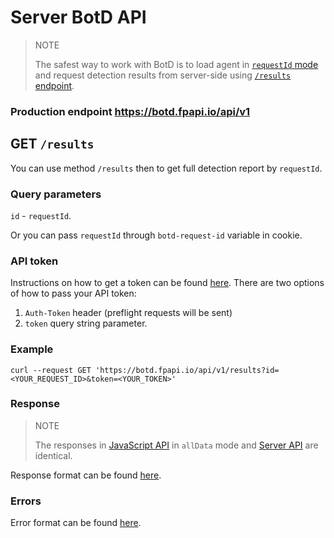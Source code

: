 # Server BotD API

> NOTE
>
> The safest way to work with BotD is to load agent in [`requestId` mode](response.md#mode-is-requestid) and request detection results from server-side using [`/results` endpoint](#get-results).

### Production endpoint https://botd.fpapi.io/api/v1

## GET `/results`
You can use method `/results` then to get full detection report by `requestId`.

### Query parameters

`id` - `requestId`.

Or you can pass `requestId` through `botd-request-id` variable in cookie.

### API token

Instructions on how to get a token can be found [here](README.md#authorization).
There are two options of how to pass your API token:
1) `Auth-Token` header (preflight requests will be sent)
2) `token` query string parameter.

### Example

```shell
curl --request GET 'https://botd.fpapi.io/api/v1/results?id=<YOUR_REQUEST_ID>&token=<YOUR_TOKEN>'
```

### Response

> NOTE
>
> The responses in [JavaScript API](api.md) in `allData` mode and [Server API](server_api.md) are identical.

Response format can be found [here](docs/response.md#mode-is-alldata).

### Errors

Error format can be found [here](docs/error.md#error-format).
